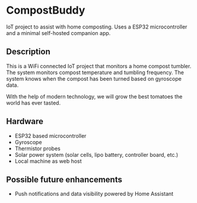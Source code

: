 # CompostBuddy

IoT project to assist with home composting. Uses a ESP32 microcontroller and a minimal self-hosted companion app.

## Description

This is a WiFi connected IoT project that monitors a home compost tumbler. The system monitors compost temperature and tumbling frequency. The system knows when the compost has been turned based on gyroscope data.

With the help of modern technology, we will grow the best tomatoes the world has ever tasted.

## Hardware
- ESP32 based microcontroller
- Gyroscope
- Thermistor probes
- Solar power system (solar cells, lipo battery, controller board, etc.)
- Local machine as web host

## Possible future enhancements
- Push notifications and data visibility powered by Home Assistant
